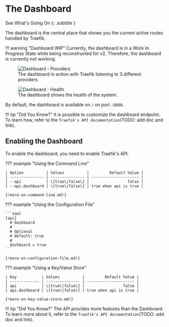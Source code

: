 # The Dashboard

See What's Going On
{: .subtitle }

The dashboard is the central place that shows you the current active routes handled by Traefik. 

!!! warning "Dashboard WIP"
    Currently, the dashboard is in a Work In Progress State while being reconstructed for v2. 
    Therefore, the dashboard is currently not working.

<figure>
    <img src="../../assets/img/dashboard-main.png" alt="Dashboard - Providers" />
    <figcaption>The dashboard in action with Traefik listening to 3 different providers</figcaption>
</figure>

<figure>
    <img src="../../assets/img/dashboard-health.png" alt="Dashboard - Health" />
    <figcaption>The dashboard shows the health of the system.</figcaption>
</figure>

By default, the dashboard is available on `/` on port `:8080`.

!!! tip "Did You Know?"
    It is possible to customize the dashboard endpoint. 
    To learn how, refer to the `Traefik's API documentation`(TODO: add doc and link).
    
## Enabling the Dashboard

To enable the dashboard, you need to enable Traefik's API.

??? example "Using the Command Line"

    | Option          | Values          |         Default Value |
    | --------------- | --------------- | --------------------: |
    | --api           | \[true\|false\] |                 false |
    | --api.dashboard | \[true\|false\] | true when api is true |
    
    {!more-on-command-line.md!}

??? example "Using the Configuration File"

    ```toml
    [api] 
      # Dashboard
      #
      # Optional
      # Default: true
      #
      dashboard = true
    ```
    
    {!more-on-configuration-file.md!}

??? example "Using a Key/Value Store"

    | Key           | Values          |         Default Value |
    | ------------- | --------------- | --------------------: |
    | api           | \[true\|false\] |                 false |
    | api.dashboard | \[true\|false\] | true when api is true |
    
    {!more-on-key-value-store.md!}
    
!!! tip "Did You Know?"
    The API provides more features than the Dashboard. 
    To learn more about it, refer to the `Traefik's API documentation`(TODO: add doc and link).

